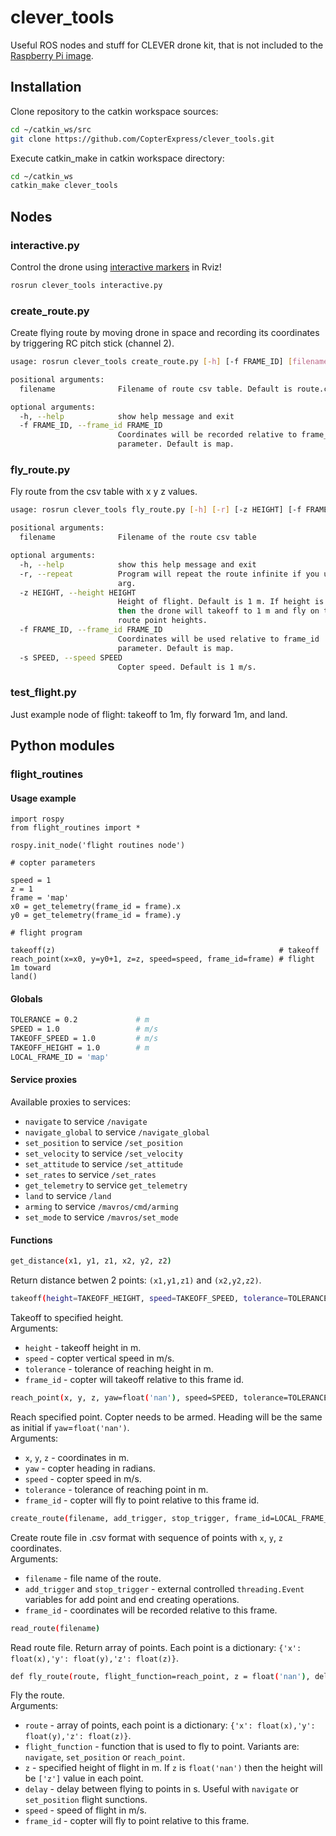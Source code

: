 # clever_tools

Useful ROS nodes and stuff for CLEVER drone kit, that is not included to the [Raspberry Pi image](https://github.com/CopterExpress/clever/releases).

## Installation

Clone repository to the catkin workspace sources:

```bash
cd ~/catkin_ws/src
git clone https://github.com/CopterExpress/clever_tools.git
```

Execute catkin_make in catkin workspace directory:

```bash
cd ~/catkin_ws
catkin_make clever_tools
```

## Nodes

### interactive.py

Control the drone using [interactive markers](http://wiki.ros.org/interactive_markers) in Rviz!

```bash
rosrun clever_tools interactive.py
```

### create_route.py

Create flying route by moving drone in space and recording its coordinates by triggering RC pitch stick (channel 2).

```bash
usage: rosrun clever_tools create_route.py [-h] [-f FRAME_ID] [filename]

positional arguments:
  filename              Filename of route csv table. Default is route.csv.

optional arguments:
  -h, --help            show help message and exit
  -f FRAME_ID, --frame_id FRAME_ID
                        Coordinates will be recorded relative to frame_id
                        parameter. Default is map.
```

### fly_route.py

Fly route from the csv table with x y z values.

```bash
usage: rosrun clever_tools fly_route.py [-h] [-r] [-z HEIGHT] [-f FRAME_ID] [-s SPEED] [filename]

positional arguments:
  filename              Filename of the route csv table

optional arguments:
  -h, --help            show this help message and exit
  -r, --repeat          Program will repeat the route infinite if you use this
                        arg.
  -z HEIGHT, --height HEIGHT
                        Height of flight. Default is 1 m. If height is 'nan'
                        then the drone will takeoff to 1 m and fly on the
                        route point heights.
  -f FRAME_ID, --frame_id FRAME_ID
                        Coordinates will be used relative to frame_id
                        parameter. Default is map.
  -s SPEED, --speed SPEED
                        Copter speed. Default is 1 m/s.
```

### test_flight.py

Just example node of flight: takeoff to 1m, fly forward 1m, and land.

## Python modules

### flight_routines

#### Usage example

```
import rospy
from flight_routines import *

rospy.init_node('flight routines node')

# copter parameters

speed = 1
z = 1
frame = 'map'
x0 = get_telemetry(frame_id = frame).x
y0 = get_telemetry(frame_id = frame).y

# flight program

takeoff(z)                                                  # takeoff
reach_point(x=x0, y=y0+1, z=z, speed=speed, frame_id=frame) # flight 1m toward
land()
```


#### Globals

```bash
TOLERANCE = 0.2             # m
SPEED = 1.0                 # m/s
TAKEOFF_SPEED = 1.0         # m/s
TAKEOFF_HEIGHT = 1.0        # m
LOCAL_FRAME_ID = 'map'
```

#### Service proxies

Available proxies to services:
* `navigate` to service `/navigate`
* `navigate_global` to service `/navigate_global`
* `set_position` to service `/set_position`
* `set_velocity` to service `/set_velocity`
* `set_attitude` to service `/set_attitude`
* `set_rates` to service `/set_rates`
* `get_telemetry` to service `get_telemetry`
* `land` to service `/land`
* `arming` to service `/mavros/cmd/arming`
* `set_mode` to service `/mavros/set_mode`

#### Functions

```bash
get_distance(x1, y1, z1, x2, y2, z2)
```

Return distance betwen 2 points: `(x1,y1,z1)` and `(x2,y2,z2)`.

```bash
takeoff(height=TAKEOFF_HEIGHT, speed=TAKEOFF_SPEED, tolerance=TOLERANCE, frame_id=LOCAL_FRAME_ID)
```

Takeoff to specified height.  
Arguments:  
* `height` - takeoff height in m.  
* `speed` - copter vertical speed in m/s.  
* `tolerance` - tolerance of reaching height in m.  
* `frame_id` - copter will takeoff relative to this frame id.

```bash
reach_point(x, y, z, yaw=float('nan'), speed=SPEED, tolerance=TOLERANCE, frame_id=LOCAL_FRAME_ID)
```

Reach specified point. Copter needs to be armed. Heading will be the same as initial if `yaw`=`float('nan')`.  
Arguments:  
* `x`, `y`, `z` - coordinates in m.  
* `yaw` - copter heading in radians.  
* `speed` - copter speed in m/s.  
* `tolerance` - tolerance of reaching point in m.  
* `frame_id` - copter will fly to point relative to this frame id.

```bash
create_route(filename, add_trigger, stop_trigger, frame_id=LOCAL_FRAME_ID)
```

Create route file in .csv format with sequence of points with `x`, `y`, `z` coordinates.  
Arguments:  
* `filename` - file name of the route.  
* `add_trigger` and `stop_trigger` - external controlled `threading.Event` variables for add point and end creating operations.  
* `frame_id` - coordinates will be recorded relative to this frame.

```bash
read_route(filename)
```

Read route file. Return array of points. Each point is a dictionary: `{'x': float(x),'y': float(y),'z': float(z)}`.

```bash
def fly_route(route, flight_function=reach_point, z = float('nan'), delay = 0.1, speed=SPEED, frame_id=LOCAL_FRAME_ID)
```

Fly the route.  
Arguments:  
* `route` - array of points, each point is a dictionary: `{'x': float(x),'y': float(y),'z': float(z)}`.
* `flight_function` - function that is used to fly to point. Variants are: `navigate`, `set_position` or `reach_point`.
* `z` - specified height of flight in m. If `z` is `float('nan')` then the height will be `['z']` value in each point. 
* `delay` - delay between flying to points in s. Useful with `navigate` or `set_position` flight sunctions.  
* `speed` - speed of flight in m/s.  
* `frame_id` - copter will fly to point relative to this frame.


